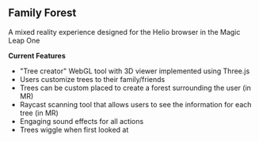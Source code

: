 ## Family Forest
A mixed reality experience designed for the Helio browser in the Magic Leap One

**Current Features**
* "Tree creator" WebGL tool with 3D viewer implemented using Three.js
* Users customize trees to their family/friends
* Trees can be custom placed to create a forest surrounding the user (in MR)
* Raycast scanning tool that allows users to see the information for each tree (in MR)
* Engaging sound effects for all actions
* Trees wiggle when first looked at